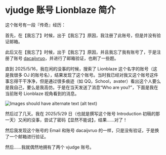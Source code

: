 # vjudge 账号 Lionblaze 简介

这个账号有一段『传奇』经历：

首先，在【我忘了】时候，出于【我忘了】原因，我注册了此账号，但是并没有验证邮箱。

此后又在【我忘了】时候，出于【我忘了】原因，并且我忘了我有账号了，于是注册了账号 [dacaijvruo](https://vjudge.net/user/dacaijvruo)，并进行了邮箱验证，也刷了一些题。

直到 2025/5/16，我在闲的没事的时候，搜索了 Lionblaze 这个名字的账号（这是我很多 OJ 的账号名），结果发现了这个账号。当时我已经对我又这个账号这件事忘得干干净净，但是通过很多痕迹（如 QQ，School，avater）看出这个人要么是我自己，要么是我高仿。于是在当天发送了消息“Who are you?”，下面是我在当前账号 Lionblaze 视角看到的消息。

![Images should have alternate text (alt text)](https://s21.ax1x.com/2025/05/29/pVpIv7j.png)

然后过了几天。我在 2025/5/29 日（也就是撰写这个账号 Introduction 初稿的那一天）又闲的没事，尝试了密码【显然不能说】，结果……对了！

然后我发现这个账号的 Email 和账号 dacaijvruo 的一样，只是没有验证，于是换了一个邮箱进行验证。

然后……我就偶然地拥有了两个 vjudge 账号。
